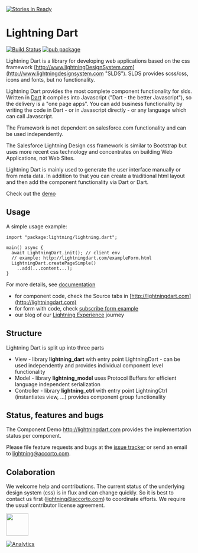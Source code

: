 [![Stories in Ready](https://badge.waffle.io/accorto/lightning-dart.png?label=ready&title=Ready)](https://waffle.io/accorto/lightning-dart)
# Lightning Dart

[![Build Status](https://travis-ci.org/accorto/lightning-dart.svg?branch=master)](https://travis-ci.org/accorto/lightning-dart)
[![pub package](https://img.shields.io/pub/v/lightning.svg)](https://pub.dartlang.org/packages/lightning)


Lightning Dart is a library for developing web applications based on the css framework
[http://www.lightningDesignSystem.com](http://www.lightningdesignsystem.com "SLDS"). SLDS provides scss/css, icons and fonts, but no functionality.

Lightning Dart provides the most complete component functionality for slds. 
Written in [Dart](https://www.dartlang.org "Dart Language") it compiles into Javascript ("Dart - the better Javascript"), so the delivery is a "one page apps".
You can add business functionality by writing the code in Dart - or in Javascript directly - or any language which can call Javascript.

 
The Framework is not dependent on salesforce.com functionality and can be used independently.

The Salesforce Lightning Design css framework is similar to Bootstrap but uses more recent css technology and concentrates on building Web Applications, not Web Sites. 

Lightning Dart is mainly used to generate the user interface manually or from meta data.
In addition to that you can create a traditional html layout and then add the component functionality via Dart or Dart.

Check out the [demo](http://lightningdart.com)


## Usage

A simple usage example:

    import "package:lightning/lightning.dart";

    main() async {
      await LightningDart.init(); // client env
      // example: http://lightningdart.com/exampleForm.html
      LightningDart.createPageSimple()
        ..add(...content...);
    }
    
For more details, see [documentation](http://lightning.accorto.com) 
- for component code, check the Source tabs in [http://lightningdart.com](http://lightningdart.com)
- for form with code, check [subscribe form example](http://lightningdart.com/exampleForm.html) 
- our blog of our [Lightning Experience](http://lightning.accorto.com/support/discussions/forums/1000228577) journey


## Structure

Lightning Dart is split up into three parts

* View - library **lightning_dart** with entry point LightningDart - can be used independently and provides individual component level functionality
* Model - library **lightning_model** uses Protocol Buffers for efficient language independent serialization
* Controller - library **lightning_ctrl** with entry point LightningCtrl (instantiates view, ...) provides component group functionality



## Status, features and bugs

The Component Demo http://lightningdart.com provides the implementation status per component. 

Please file feature requests and bugs at the [issue tracker](http://lightning.accorto.com) or send an email to lightning@accorto.com.



## Colaboration

We welcome help and contributions.  The current status of the underlying design system (css) is in flux and can change quickly. 
So it is best to contact us first (lightning@accorto.com) to coordinate efforts. 
We require the usual contributor license agreement.

<img src="http://lightningdart.com/LightningDartLogo.svg" width="60"/>

[![Analytics](https://ga-beacon.appspot.com/UA-32129178-8/lightningdart/readme?pixel)](https://github.com/igrigorik/ga-beacon)
